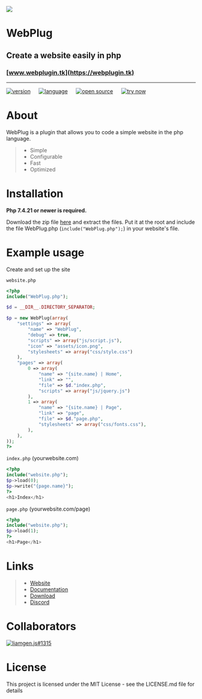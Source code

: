 <a href="https://webplugin.tk"><img src="https://webplugin.tk/cdn/banner.png"></a>
# WebPlug
## Create a website easily in php
### [www.webplugin.tk](https://webplugin.tk)

---

[![version](http://webplugin.tk/cdn/v/0.0.3.svg)](http://webplugin.tk/changelogs/v0.0.3) &emsp; [![language](http://webplugin.tk/cdn/badges/language-php.svg)](http://php.net) &emsp; [![open source](http://webplugin.tk/cdn/badges/open-source.svg)](http://webplugin.tk)  &emsp; [![try now](http://webplugin.tk/cdn/badges/try-now.svg)](http://webplugin.tk/getstarted)

# About

WebPlug is a plugin that allows you to code a simple website in the php language.

> - Simple
> - Configurable
> - Fast
> - Optimized

# Installation

**Php 7.4.21 or newer is required.**

Download the zip file [here](https://webplugin.tk/download) and extract the files. Put it at the root and include the file WebPlug.php (`include("WebPlug.php");`) in your website's file.


# Example usage

Create and set up the site

`website.php`
```php
<?php
include("WebPlug.php");

$d = __DIR__.DIRECTORY_SEPARATOR;

$p = new WebPlug(array(
    "settings" => array(
        "name" => "WebPlug",
        "debug" => true,
        "scripts" => array("js/script.js"),
        "icon" => "assets/icon.png",
        "stylesheets" => array("css/style.css")
    ),
    "pages" => array(
        0 => array(
            "name" => "{site.name} | Home",
            "link" => "",
            "file" => $d."index.php",
            "scripts" => array("js/jquery.js")
        ),
        1 => array(
            "name" => "{site.name} | Page",
            "link" => "page",
            "file" => $d."page.php",
            "stylesheets" => array("css/fonts.css"),
        ),
    ),
));
?>
```

`index.php` (yourwebsite.com)
```php
<?php
include("website.php"); 
$p->load(0);
$p->write("{page.name}");
?>
<h1>Index</h1>
```

`page.php` (yourwebsite.com/page)
```php
<?php
include("website.php"); 
$p->load(1);
?>
<h1>Page</h1>
```

# Links
> - [Website](https://webplugin.tk)
> - [Documentation](https://webplugin.tk/en/docs)
> - [Download](https://webplugin.tk/download)
> - [Discord](https://webplugin.tk/discord)

# Collaborators

[![liamgen.js#1315](http://webplugin.tk/cdn/user/liamgenjs.png)](http://webplugin.tk/u/liamgenjs)

# License
This project is licensed under the MIT License - see the LICENSE.md file for details
